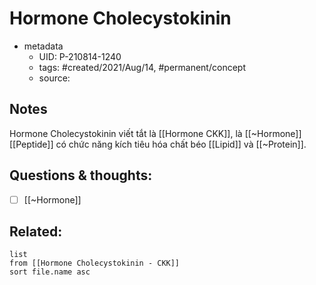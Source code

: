 # Hormone Cholecystokinin

- metadata
	- UID: P-210814-1240
	- tags: #created/2021/Aug/14, #permanent/concept  
	- source: 

## Notes
Hormone Cholecystokinin viết tắt là [[Hormone CKK]], là [[~Hormone]] [[Peptide]] có chức năng kích tiêu hóa chất béo [[Lipid]] và [[~Protein]].


## Questions & thoughts:
- [ ] [[~Hormone]]

## Related:
```dataview
list
from [[Hormone Cholecystokinin - CKK]]
sort file.name asc
```
